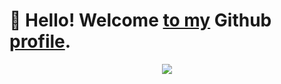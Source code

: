 # 👋 Hello! Welcome [to my](#) Github [profile](#).

<p align="center">
  <a href="https://renatoangelo.com.br" target="_blank">
    <img src="https://skillicons.dev/icons?i=git,kubernetes,docker,java,postgresql,php,javascript,css3,html5,mysql,cicd" />
  </a>
</p>



          
<!--
**renatoangelo/renatoangelo** is a ✨ _special_ ✨ repository because its `README.md` (this file) appears on your GitHub profile.
<img src="https://cdn.jsdelivr.net/gh/devicons/devicon/icons/apache/apache-original-wordmark.svg" width="100" />
<hr />
<img src="https://cdn.jsdelivr.net/gh/devicons/devicon/icons/composer/composer-line.svg" width="100" style="color=green" />
Here are some ideas to get you started:

- 🔭 I’m currently working on ...
- 🌱 I’m currently learning ...
- 👯 I’m looking to collaborate on ...
- 🤔 I’m looking for help with ...
- 💬 Ask me about ...
- 📫 How to reach me: ...
- 😄 Pronouns: ...
- ⚡ Fun fact: ...
-->
